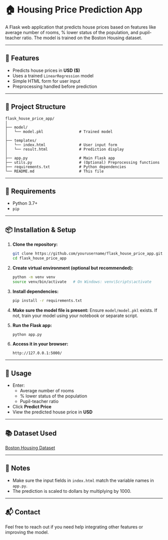 # 🏠 Housing Price Prediction App

A Flask web application that predicts house prices based on features like average number of rooms, % lower status of the population, and pupil-teacher ratio. The model is trained on the Boston Housing dataset.

---

## 🚀 Features

- Predicts house prices in **USD ($)**
- Uses a trained `LinearRegression` model
- Simple HTML form for user input
- Preprocessing handled before prediction

---

## 📁 Project Structure

```
flask_house_price_app/
│
├── model/
│   └── model.pkl                # Trained model
│
├── templates/
│   └── index.html               # User input form
│   └── result.html              # Prediction display
│
├── app.py                       # Main Flask app
├── utils.py                     # (Optional) Preprocessing functions
├── requirements.txt             # Python dependencies
└── README.md                    # This file
```

---

## 🧰 Requirements

- Python 3.7+
- `pip`

---

## 📦 Installation & Setup

1. **Clone the repository:**
   ```bash
   git clone https://github.com/yourusername/flask_house_price_app.git
   cd flask_house_price_app
   ```

2. **Create virtual environment (optional but recommended):**
   ```bash
   python -m venv venv
   source venv/bin/activate   # On Windows: venv\Scripts\activate
   ```

3. **Install dependencies:**
   ```bash
   pip install -r requirements.txt
   ```

4. **Make sure the model file is present:**
   Ensure `model/model.pkl` exists. If not, train your model using your notebook or separate script.

5. **Run the Flask app:**
   ```bash
   python app.py
   ```

6. **Access it in your browser:**
   ```
   http://127.0.0.1:5000/
   ```

---

## 📝 Usage

- Enter:
  - Average number of rooms
  - % lower status of the population
  - Pupil-teacher ratio
- Click **Predict Price**
- View the predicted house price in **USD**

---

## 📚 Dataset Used

[Boston Housing Dataset](https://www.kaggle.com/datasets/schirmerchad/bostonhoustingmlnd)

---

## 📌 Notes

- Make sure the input fields in `index.html` match the variable names in `app.py`.
- The prediction is scaled to dollars by multiplying by 1000.

---

## 📬 Contact

Feel free to reach out if you need help integrating other features or improving the model.